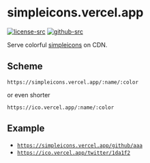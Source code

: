 # simpleicons.vercel.app

[![license-src]][license-href]
[![github-src]][github-href]

Serve colorful [simpleicons](https://simpleicons.org/) on CDN.

## Scheme

```
https://simpleicons.vercel.app/:name/:color
```

or even shorter

```
https://ico.vercel.app/:name/:color
```

## Example

- [`https://simpleicons.vercel.app/github/aaa`](https://simpleicons.vercel.app/github/aaa)
- [`https://ico.vercel.app/twitter/1da1f2`](https://ico.vercel.app/twitter/1da1f2)

[license-src]: https://badgen.net/badge/license/MIT/blue
[license-href]: https://github.com/simpleicons/simpleicons.vercel.app/blob/master/LICENSE
[github-src]: https://badgen.net/badge/github/amio%2Fsimpleicons.vercel.app?icon&label
[github-href]: https://github.com/simpleicons/simpleicons.vercel.app
